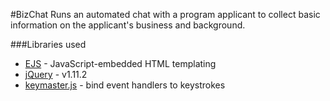 #BizChat
Runs an automated chat with a program applicant to collect basic information on the applicant's business and background.

###Libraries used
* [EJS](http://www.embeddedjs.com/) - JavaScript-embedded HTML templating
* [jQuery](http://jquery.com/) - v1.11.2
* [keymaster.js](https://github.com/madrobby/keymaster) - bind event handlers to keystrokes
